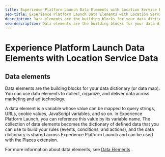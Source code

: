 ```yaml
---
title: Experience Platform Launch Data Elements with Location Service Data
seo-title: Experience Platform Launch Data Elements with Location Service Data
description: Data elements are the building blocks for your data dictionary (or data map). 
seo-description: Data elements are the building blocks for your data dictionary (or data map). 
---
```


# Experience Platform Launch Data Elements with Location Service Data

## Data elements

Data elements are the building blocks for your data dictionary \(or data map\). You can use data elements to collect, organize, and deliver data across marketing and ad technology.

A data element is a variable whose value can be mapped to query strings, URLs, cookie values, JavaScript variables, and so on. In Experience Platform Launch, you can reference this value by its variable name. The collection of data elements becomes the dictionary of defined data that you can use to build your rules (events, conditions, and actions), and the data dictionary is shared across Experience Platform Launch and can be used with the Places extension.

For more information about data elements, see [Data Elements](https://docs.adobelaunch.com/launch-reference/managing-resources/data-elements) .


